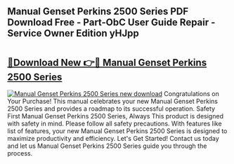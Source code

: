 ## Manual Genset Perkins 2500 Series PDF Download Free - Part-ObC User Guide Repair - Service Owner Edition yHJpp

# <h2><a href="http://bc63574.oget.top/?id=Manual+Genset+Perkins+2500+Series">🔗Download New 👉🔴 Manual Genset Perkins 2500 Series</a></h2>

[![Manual Genset Perkins 2500 Series new download](https://i.imgur.com/5g1atiW.png)](http://bc63574.oget.top/?id=Manual+Genset+Perkins+2500+Series)
Congratulations on Your Purchase! This manual celebrates your new Manual Genset Perkins 2500 Series and provides a roadmap to its successful operation. Safety First Manual Genset Perkins 2500 Series, Always This product is designed with safety in mind. Please follow all safety precautions. With features like list of features, your new Manual Genset Perkins 2500 Series is designed to maximize productivity and efficiency. Let's Get Started! Contact us today and let us Manual Genset Perkins 2500 Series guide you through the process.

